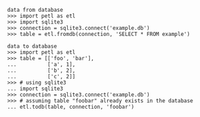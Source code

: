     
    data from database
    >>> import petl as etl
    >>> import sqlite3
    >>> connection = sqlite3.connect('example.db')
    >>> table = etl.fromdb(connection, 'SELECT * FROM example')

    data to database
    >>> import petl as etl
    >>> table = [['foo', 'bar'],
    ...          ['a', 1],
    ...          ['b', 2],
    ...          ['c', 2]]
    >>> # using sqlite3
    ... import sqlite3
    >>> connection = sqlite3.connect('example.db')
    >>> # assuming table "foobar" already exists in the database
    ... etl.todb(table, connection, 'foobar')